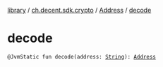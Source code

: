 [library](../../index.md) / [ch.decent.sdk.crypto](../index.md) / [Address](index.md) / [decode](./decode.md)

# decode

`@JvmStatic fun decode(address: `[`String`](https://kotlinlang.org/api/latest/jvm/stdlib/kotlin/-string/index.html)`): `[`Address`](index.md)
